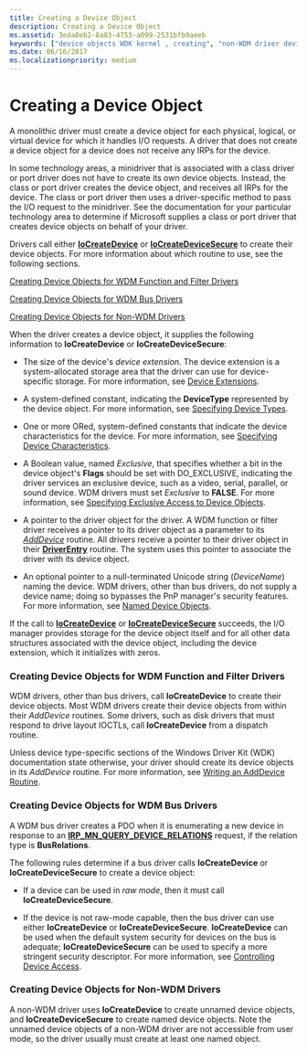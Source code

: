 ```yaml
---
title: Creating a Device Object
description: Creating a Device Object
ms.assetid: 3eda8eb2-8a83-4753-a099-2531bfb9aeeb
keywords: ["device objects WDK kernel , creating", "non-WDM driver device objects WDK kernel"]
ms.date: 06/16/2017
ms.localizationpriority: medium
---
```


# Creating a Device Object





A monolithic driver must create a device object for each physical, logical, or virtual device for which it handles I/O requests. A driver that does not create a device object for a device does not receive any IRPs for the device.

In some technology areas, a minidriver that is associated with a class driver or port driver does not have to create its own device objects. Instead, the class or port driver creates the device object, and receives all IRPs for the device. The class or port driver then uses a driver-specific method to pass the I/O request to the minidriver. See the documentation for your particular technology area to determine if Microsoft supplies a class or port driver that creates device objects on behalf of your driver.

Drivers call either [**IoCreateDevice**](https://msdn.microsoft.com/library/windows/hardware/ff548397) or [**IoCreateDeviceSecure**](https://msdn.microsoft.com/library/windows/hardware/ff548407) to create their device objects. For more information about which routine to use, see the following sections.

[Creating Device Objects for WDM Function and Filter Drivers](#creating-device-objects-for-wdm-function-and-filter-drivers)

[Creating Device Objects for WDM Bus Drivers](#creating-device-objects-for-wdm-bus-drivers)

[Creating Device Objects for Non-WDM Drivers](#creating-device-objects-for-non-wdm-drivers)

When the driver creates a device object, it supplies the following information to **IoCreateDevice** or **IoCreateDeviceSecure**:

-   The size of the device's *device extension*. The device extension is a system-allocated storage area that the driver can use for device-specific storage. For more information, see [Device Extensions](device-extensions.md).

-   A system-defined constant, indicating the **DeviceType** represented by the device object. For more information, see [Specifying Device Types](specifying-device-types.md).

-   One or more ORed, system-defined constants that indicate the device characteristics for the device. For more information, see [Specifying Device Characteristics](specifying-device-characteristics.md).

-   A Boolean value, named *Exclusive*, that specifies whether a bit in the device object's **Flags** should be set with DO\_EXCLUSIVE, indicating the driver services an exclusive device, such as a video, serial, parallel, or sound device. WDM drivers must set *Exclusive* to **FALSE**. For more information, see [Specifying Exclusive Access to Device Objects](specifying-exclusive-access-to-device-objects.md).

-   A pointer to the driver object for the driver. A WDM function or filter driver receives a pointer to its driver object as a parameter to its [*AddDevice*](https://msdn.microsoft.com/library/windows/hardware/ff540521) routine. All drivers receive a pointer to their driver object in their [**DriverEntry**](https://msdn.microsoft.com/library/windows/hardware/ff544113) routine. The system uses this pointer to associate the driver with its device object.

-   An optional pointer to a null-terminated Unicode string (*DeviceName*) naming the device. WDM drivers, other than bus drivers, do not supply a device name; doing so bypasses the PnP manager's security features. For more information, see [Named Device Objects](named-device-objects.md).

If the call to [**IoCreateDevice**](https://msdn.microsoft.com/library/windows/hardware/ff548397) or [**IoCreateDeviceSecure**](https://msdn.microsoft.com/library/windows/hardware/ff548407) succeeds, the I/O manager provides storage for the device object itself and for all other data structures associated with the device object, including the device extension, which it initializes with zeros.

### Creating Device Objects for WDM Function and Filter Drivers

WDM drivers, other than bus drivers, call **IoCreateDevice** to create their device objects. Most WDM drivers create their device objects from within their *AddDevice* routines. Some drivers, such as disk drivers that must respond to drive layout IOCTLs, call **IoCreateDevice** from a dispatch routine.

Unless device type-specific sections of the Windows Driver Kit (WDK) documentation state otherwise, your driver should create its device objects in its *AddDevice* routine. For more information, see [Writing an AddDevice Routine](writing-an-adddevice-routine.md).

### Creating Device Objects for WDM Bus Drivers

A WDM bus driver creates a PDO when it is enumerating a new device in response to an [**IRP\_MN\_QUERY\_DEVICE\_RELATIONS**](https://msdn.microsoft.com/library/windows/hardware/ff551670) request, if the relation type is **BusRelations**.

The following rules determine if a bus driver calls **IoCreateDevice** or **IoCreateDeviceSecure** to create a device object:

-   If a device can be used in *raw mode*, then it must call **IoCreateDeviceSecure**.

-   If the device is not raw-mode capable, then the bus driver can use either **IoCreateDevice** or **IoCreateDeviceSecure**. **IoCreateDevice** can be used when the default system security for devices on the bus is adequate; **IoCreateDeviceSecure** can be used to specify a more stringent security descriptor. For more information, see [Controlling Device Access](controlling-device-access.md).

### Creating Device Objects for Non-WDM Drivers

A non-WDM driver uses **IoCreateDevice** to create unnamed device objects, and **IoCreateDeviceSecure** to create named device objects. Note the unnamed device objects of a non-WDM driver are not accessible from user mode, so the driver usually must create at least one named object.

 

 




